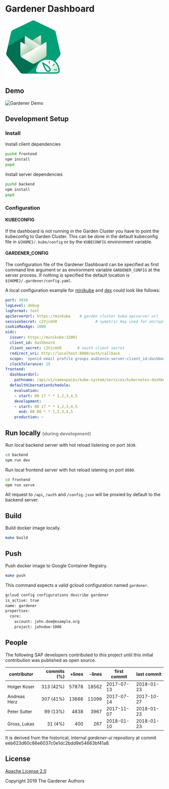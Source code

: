 # Gardener Dashboard

![](https://github.com/gardener/dashboard/blob/master/logo/logo_gardener_dashboard.png)

## Demo

<img src="https://user-images.githubusercontent.com/5526658/35324536-4447618c-00f1-11e8-8cb7-70b0ad193593.gif" alt="Gardener Demo" width="600"/>

## Development Setup

### Install

Install client dependencies

```sh
pushd frontend
npm install
popd
```

Install server dependencies

```sh
pushd backend
npm install
popd
```

### Configuration

#### KUBECONFIG
If the dashboard is not running in the Garden Cluster you have to point the kubeconfig to Garden Cluster. This can be done in the default kubeconfig file in `${HOME}/.kube/config` or by the `KUBECONFIG` environment variable.

#### GARDENER_CONFIG
The configuration file of the Gardener Dashboard can be specified as first command line argument or as environment variable `GARDENER_CONFIG` at the server process. If nothing is specified the default location is `${HOME}/.gardener/config.yaml`.

A local configuration example for [minikube](https://github.com/kubernetes/minikube) and [dex](https://github.com/coreos/dex) could look like follows:

```yaml
port: 3030
logLevel: debug
logFormat: text
apiServerUrl: https://minkube    # garden cluster kube-apiserver url
sessionSecret: c2VjcmV0                 # symetric key used for encryption
cookieMaxAge: 1800
oidc:
  issuer: https://minikube:32001
  client_id: dashboard
  client_secret: c2VjcmV0       # oauth client secret
  redirect_uri: http://localhost:8080/auth/callback
  scope: 'openid email profile groups audience:server:client_id:dashboard audience:server:client_id:kube-kubectl'
  clockTolerance: 15
frontend:
  dashboardUrl:
    pathname: /api/v1/namespaces/kube-system/services/kubernetes-dashboard/proxy/
  defaultHibernationSchedule:
    evaluation:
    - start: 00 17 * * 1,2,3,4,5
    development:
    - start: 00 17 * * 1,2,3,4,5
      end: 00 08 * * 1,2,3,4,5
    production: ~
```

## Run locally <small style="color: grey; font-size: 0.7em">(during development)</small>

Run local backend server with hot reload listening on port `3030`.

```sh
cd backend
npm run dev
```

Run local frontend server with hot reload istening on port `8080`.

```sh
cd frontend
npm run serve
```

All request to `/api`, `/auth` and `/config.json` will be proxied by default to the backend server.

## Build

Build docker image locally.

```sh
make build
```

## Push

Push docker image to Google Container Registry.

```sh
make push
```

This command expects a valid gcloud configuration named `gardener`.

```sh
gcloud config configurations describe gardener
is_active: true
name: gardener
properties:
  core:
    account: john.doe@example.org
    project: johndoe-1008
```

## People

The following SAP developers contributed to this project until this
initial contribution was published as open source.

| contributor  | commits (%) | +lines | -lines | first commit | last commit |
| ------------ | -----------:| ------:| ------:| ------------ | ----------- |
| Holger Koser |   313 (42%) |  57878 |  18562 |  2017-07-13  |  2018-01-23 |
| Andreas Herz |   307 (41%) |  13666 |  11099 |  2017-07-14  |  2017-10-27 |
| Peter Sutter |    99 (13%) |   4838 |   3967 |  2017-11-07  |  2018-01-23 |
| Gross, Lukas |    31  (4%) |    400 |    267 |  2018-01-10  |  2018-01-23 |


It is derived from the historical, internal *gardener-ui* repository
at commit eeb623d60c86e6037c0e1dc2bdd9e54663bf41a8.

## License
[Apache License 2.0](LICENSE.md)

Copyright 2019 The Gardener Authors


